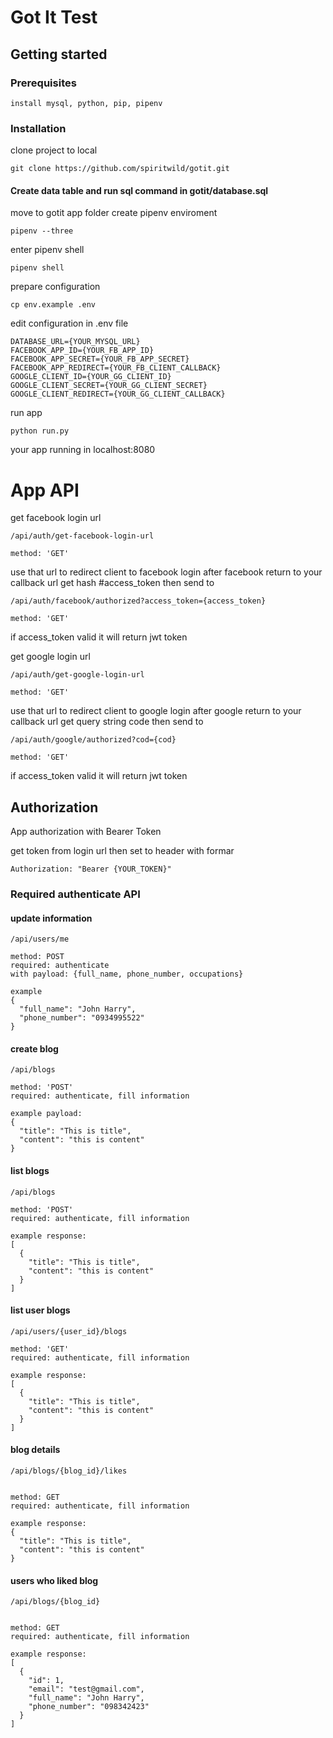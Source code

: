 # Got It Test

## Getting started

### Prerequisites

```
install mysql, python, pip, pipenv
```


### Installation

clone project to local

```
git clone https://github.com/spiritwild/gotit.git
```

#### Create data table and run sql command in gotit/database.sql

move to gotit app folder
create pipenv enviroment
```
pipenv --three
```
enter pipenv shell
```
pipenv shell
```

prepare configuration
```
cp env.example .env
```

edit configuration in .env file
```
DATABASE_URL={YOUR_MYSQL_URL}
FACEBOOK_APP_ID={YOUR_FB_APP_ID}
FACEBOOK_APP_SECRET={YOUR_FB_APP_SECRET}
FACEBOOK_APP_REDIRECT={YOUR_FB_CLIENT_CALLBACK}
GOOGLE_CLIENT_ID={YOUR_GG_CLIENT_ID}
GOOGLE_CLIENT_SECRET={YOUR_GG_CLIENT_SECRET}
GOOGLE_CLIENT_REDIRECT={YOUR_GG_CLIENT_CALLBACK}
```

run app
```
python run.py
```

your app running in localhost:8080

# App API

get facebook login url
```
/api/auth/get-facebook-login-url

method: 'GET'
```

use that url to redirect client to facebook login
after facebook return to your callback url get hash #access_token then send to
```
/api/auth/facebook/authorized?access_token={access_token}

method: 'GET'
```
if access_token valid it will return jwt token

get google login url

```
/api/auth/get-google-login-url

method: 'GET'
```

use that url to redirect client to google login
after google return to your callback url get query string code then send to
```
/api/auth/google/authorized?cod={cod}

method: 'GET'
```
if access_token valid it will return jwt token

## Authorization
App authorization with Bearer Token

get token from login url then set to header with formar

```
Authorization: "Bearer {YOUR_TOKEN}"
```

### Required authenticate API

#### update information

```
/api/users/me

method: POST
required: authenticate
with payload: {full_name, phone_number, occupations}

example
{
  "full_name": "John Harry",
  "phone_number": "0934995522"
}
```

#### create blog
```
/api/blogs

method: 'POST'
required: authenticate, fill information

example payload:
{
  "title": "This is title",
  "content": "this is content"
}
```

#### list blogs

```
/api/blogs

method: 'POST'
required: authenticate, fill information

example response:
[
  {
    "title": "This is title",
    "content": "this is content"
  }
]
```

#### list user blogs
```
/api/users/{user_id}/blogs

method: 'GET'
required: authenticate, fill information

example response:
[
  {
    "title": "This is title",
    "content": "this is content"
  }
]
```

#### blog details

```
/api/blogs/{blog_id}/likes


method: GET
required: authenticate, fill information

example response:
{
  "title": "This is title",
  "content": "this is content"
}
```

#### users who liked blog
```
/api/blogs/{blog_id}


method: GET
required: authenticate, fill information

example response:
[
  {
    "id": 1,
    "email": "test@gmail.com",
    "full_name": "John Harry",
    "phone_number": "098342423"
  }
]
```
